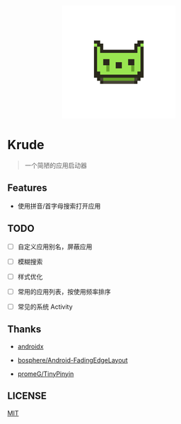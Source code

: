 <p align="center">
  <a href="https://github.com/KusStar/krude/releases">
    <img width="256" src="./app/src/main/res/mipmap-xxxhdpi/ic_launcher_foreground.png">
  </a>
</p>

# Krude

> 一个简陋的应用启动器

## Features

- 使用拼音/首字母搜索打开应用

## TODO

- [ ] 自定义应用别名，屏蔽应用

- [ ] 模糊搜索

- [ ] 样式优化

- [ ] 常用的应用列表，按使用频率排序

- [ ] 常见的系统 Activity

## Thanks

- [androidx](https://github.com/androidx/androidx)

- [bosphere/Android-FadingEdgeLayout](https://github.com/bosphere/Android-FadingEdgeLayout)
  
- [promeG/TinyPinyin](https://github.com/promeG/TinyPinyin)

## LICENSE

[MIT](LICENSE)